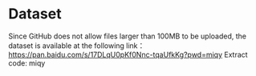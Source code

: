 # Dataset
Since GitHub does not allow files larger than 100MB to be uploaded, the dataset is available at the following link：https://pan.baidu.com/s/17DLqU0pKf0Nnc-tqaUfkKg?pwd=miqy
Extract code: miqy
